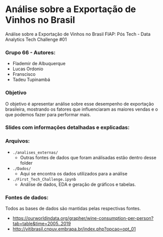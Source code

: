 # Análise sobre a Exportação de Vinhos no Brasil

Análise sobre a Exportação de Vinhos no Brasil
FIAP: Pós Tech - Data Analytics Tech Challenge #01

### Grupo 66 - Autores:

- Flademir de Albuquerque
- Lucas Ordonio
- Franscisco
- Tadeu Tupinambá

### Objetivo
O objetivo é apresentar análise sobre esse desempenho de exportação brasileira, mostrando os fatores que influenciaram as maiores vendas e o que podemos fazer para performar mais.

### Slides com informações detalhadas e explicadas:

### Arquivos:

- `./analises_externas/`
  - Outras fontes de dados que foram análisadas estão dentro desse folder
- `./Dados/`
  - Aqui se encontra os dados utilizados para a análise
- `./First_Tech_Challenge.ipynb`
  - Análise de dados, EDA e geração de gráficos e tabelas.

### Fontes de dados:
Todos as bases de dados são mantidas pelas respectivas fontes.

- https://ourworldindata.org/grapher/wine-consumption-per-person?tab=table&time=2005..2019
- http://vitibrasil.cnpuv.embrapa.br/index.php?opcao=opt_01
